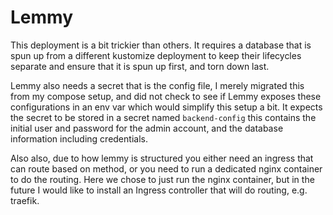 # Lemmy

This deployment is a bit trickier than others. It requires a database that is spun up
from a different kustomize deployment to keep their lifecycles separate and ensure
that it is spun up first, and torn down last.

Lemmy also needs a secret that is the config file, I merely migrated this from my
compose setup, and did not check to see if Lemmy exposes these configurations in
an env var which would simplify this setup a bit. It expects the secret to be
stored in a secret named `backend-config` this contains the initial user and password
for the admin account, and the database information including credentials.

Also also, due to how lemmy is structured you either need an ingress that can route
based on method, or you need to run a dedicated nginx container to do the routing.
Here we chose to just run the nginx container, but in the future I would like to
install an Ingress controller that will do routing, e.g. traefik.
